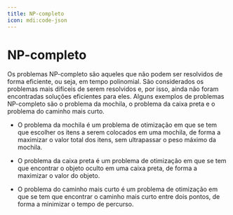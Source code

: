 ```yaml
---
title: NP-completo
icon: mdi:code-json
---
```


# NP-completo

Os problemas NP-completo são aqueles que não podem ser resolvidos de forma eficiente, ou seja, em tempo polinomial. São considerados os problemas mais difíceis de serem resolvidos e, por isso, ainda não foram encontradas soluções eficientes para eles. Alguns exemplos de problemas NP-completo são o problema da mochila, o problema da caixa preta e o problema do caminho mais curto.

- O problema da mochila é um problema de otimização em que se tem que escolher os itens a serem colocados em uma mochila, de forma a maximizar o valor total dos itens, sem ultrapassar o peso máximo da mochila.

- O problema da caixa preta é um problema de otimização em que se tem que encontrar o objeto oculto em uma caixa preta, de forma a maximizar o valor do objeto.

- O problema do caminho mais curto é um problema de otimização em que se tem que encontrar o caminho mais curto entre dois pontos, de forma a minimizar o tempo de percurso.

